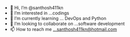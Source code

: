 - 👋 Hi, I’m @santhosh411kn
- 👀 I’m interested in ...codings
- 🌱 I’m currently learning ... DevOps and Python
- 💞️ I’m looking to collaborate on ...software development
- 📫 How to reach me ...santhosh411kn@hotmail.com

<!---
santhosh411kn/santhosh411kn is a ✨ special ✨ repository because its `README.md` (this file) appears on your GitHub profile.
You can click the Preview link to take a look at your changes.
--->
